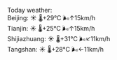 Today weather:  
Beijing: ☀️   🌡️+29°C 🌬️↑15km/h  
Tianjin: ☀️   🌡️+25°C 🌬️↑15km/h  
Shijiazhuang: ☀️   🌡️+31°C 🌬️↙11km/h  
Tangshan: ☀️   🌡️+28°C 🌬️←11km/h  
